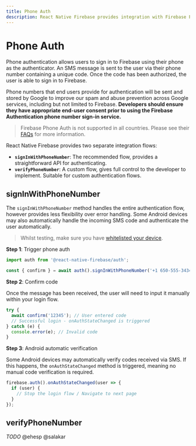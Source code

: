 ```yaml
---
title: Phone Auth
description: React Native Firebase provides integration with Firebase Phone Authentication.
---
```


# Phone Auth

Phone authentication allows users to sign in to Firebase using their phone as the authenticator. An SMS message is sent
to the user via their phone number containing a unique code. Once the code has been authorized, the user is able to
sign in to Firebase.

Phone numbers that end users provide for authentication will be sent and stored by Google to improve our spam and abuse prevention across Google services, including but not limited to Firebase. **Developers should ensure they have appropriate end-user consent prior to using the Firebase Authentication phone number sign-in service.**

> Firebase Phone Auth is not supported in all countries. Please see their [FAQs](https://firebase.google.com/support/faq/#develop) for more information.

React Native Firebase provides two separate integration flows:

- **`signInWithPhoneNumber`**: The recommended flow, provides a straightforward API for authenticating.
- **`verifyPhoneNumber`**: A custom flow, gives full control to the developer to implement. Suitable for custom
  authentication flows.

## signInWithPhoneNumber

The `signInWithPhoneNumber` method handles the entire authentication flow, however provides less flexibility over
error handling. Some Android devices may also automatically handle the incoming SMS code and authenticate the user
automatically.

> Whilst testing, make sure you have [whitelisted your device](https://firebase.google.com/docs/auth/ios/phone-auth#test-with-whitelisted-phone-numbers).

**Step 1**: Trigger phone auth

```js
import auth from '@react-native-firebase/auth';

const { confirm } = await auth().signInWithPhoneNumber('+1 650-555-3434');
```

**Step 2**: Confirm code

Once the message has been received, the user will need to input it manually within your login flow.

```js
try {
  await confirm('12345'); // User entered code
  // Successful login - onAuthStateChanged is triggered
} catch (e) {
  console.error(e); // Invalid code
}
```

**Step 3**: Android automatic verification

Some Android devices may automatically verify codes received via SMS. If this happens, the `onAuthStateChanged` method
is triggered, meaning no manual code verification is required.

```js
firebase.auth().onAuthStateChanged(user => {
  if (user) {
    // Stop the login flow / Navigate to next page
  }
});
```

## verifyPhoneNumber

_TODO_ @ehesp @salakar
